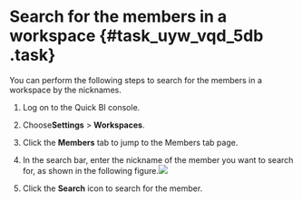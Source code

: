# Search for the members in a workspace {#task_uyw_vqd_5db .task}

You can perform the following steps to search for the members in a workspace by the nicknames.

1.   Log on to the Quick BI console. 
2.   Choose**Settings** \> **Workspaces**. 
3.   Click the **Members** tab to jump to the Members tab page. 
4.   In the search bar, enter the nickname of the member you want to search for, as shown in the following figure.![](http://static-aliyun-doc.oss-cn-hangzhou.aliyuncs.com/assets/img/9167/15469417551177_en-US.png)

 
5.   Click the **Search** icon to search for the member. 

